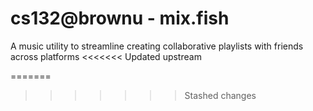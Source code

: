 # cs132@brownu - mix.fish

A music utility to streamline creating collaborative playlists with friends across platforms
<<<<<<< Updated upstream

=======
>>>>>>> Stashed changes
